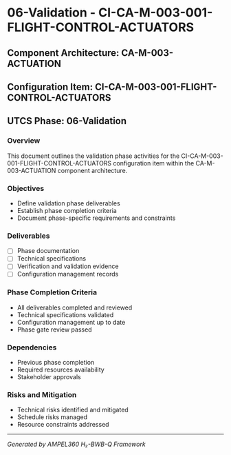# 06-Validation - CI-CA-M-003-001-FLIGHT-CONTROL-ACTUATORS

## Component Architecture: CA-M-003-ACTUATION
## Configuration Item: CI-CA-M-003-001-FLIGHT-CONTROL-ACTUATORS
## UTCS Phase: 06-Validation

### Overview
This document outlines the validation phase activities for the CI-CA-M-003-001-FLIGHT-CONTROL-ACTUATORS configuration item within the CA-M-003-ACTUATION component architecture.

### Objectives
- Define validation phase deliverables
- Establish phase completion criteria
- Document phase-specific requirements and constraints

### Deliverables
- [ ] Phase documentation
- [ ] Technical specifications
- [ ] Verification and validation evidence
- [ ] Configuration management records

### Phase Completion Criteria
- All deliverables completed and reviewed
- Technical specifications validated
- Configuration management up to date
- Phase gate review passed

### Dependencies
- Previous phase completion
- Required resources availability
- Stakeholder approvals

### Risks and Mitigation
- Technical risks identified and mitigated
- Schedule risks managed
- Resource constraints addressed

---
*Generated by AMPEL360 H₂-BWB-Q Framework*

